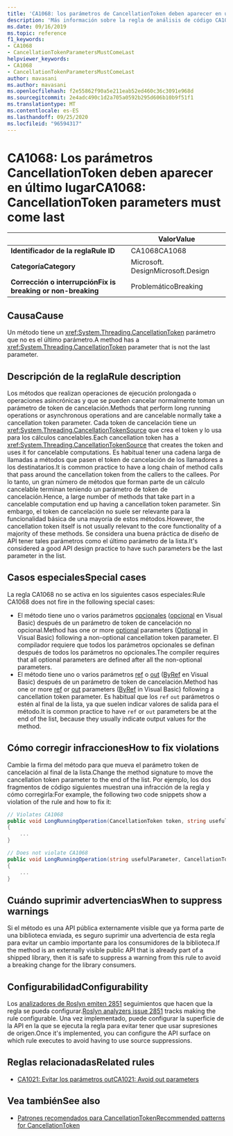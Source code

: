 ```yaml
---
title: 'CA1068: los parámetros de CancellationToken deben aparecer en último lugar (análisis de código)'
description: 'Más información sobre la regla de análisis de código CA1068: los parámetros de CancellationToken deben aparecer en último lugar'
ms.date: 09/16/2019
ms.topic: reference
f1_keywords:
- CA1068
- CancellationTokenParametersMustComeLast
helpviewer_keywords:
- CA1068
- CancellationTokenParametersMustComeLast
author: mavasani
ms.author: mavasani
ms.openlocfilehash: f2e55862f90a5e211eab52ed460c36c3091e968d
ms.sourcegitcommit: 2e4adc490c1d2a705a0592b295d606b10b9f51f1
ms.translationtype: MT
ms.contentlocale: es-ES
ms.lasthandoff: 09/25/2020
ms.locfileid: "96594317"
---
```

# <a name="ca1068-cancellationtoken-parameters-must-come-last"></a><span data-ttu-id="1b728-103">CA1068: Los parámetros CancellationToken deben aparecer en último lugar</span><span class="sxs-lookup"><span data-stu-id="1b728-103">CA1068: CancellationToken parameters must come last</span></span>

| | <span data-ttu-id="1b728-104">Valor</span><span class="sxs-lookup"><span data-stu-id="1b728-104">Value</span></span> |
|-|-|
| <span data-ttu-id="1b728-105">**Identificador de la regla**</span><span class="sxs-lookup"><span data-stu-id="1b728-105">**Rule ID**</span></span> |<span data-ttu-id="1b728-106">CA1068</span><span class="sxs-lookup"><span data-stu-id="1b728-106">CA1068</span></span>|
| <span data-ttu-id="1b728-107">**Categoría**</span><span class="sxs-lookup"><span data-stu-id="1b728-107">**Category**</span></span> |<span data-ttu-id="1b728-108">Microsoft. Design</span><span class="sxs-lookup"><span data-stu-id="1b728-108">Microsoft.Design</span></span>|
| <span data-ttu-id="1b728-109">**Corrección o interrupción**</span><span class="sxs-lookup"><span data-stu-id="1b728-109">**Fix is breaking or non-breaking**</span></span> |<span data-ttu-id="1b728-110">Problemático</span><span class="sxs-lookup"><span data-stu-id="1b728-110">Breaking</span></span>|

## <a name="cause"></a><span data-ttu-id="1b728-111">Causa</span><span class="sxs-lookup"><span data-stu-id="1b728-111">Cause</span></span>

<span data-ttu-id="1b728-112">Un método tiene un <xref:System.Threading.CancellationToken> parámetro que no es el último parámetro.</span><span class="sxs-lookup"><span data-stu-id="1b728-112">A method has a <xref:System.Threading.CancellationToken> parameter that is not the last parameter.</span></span>

## <a name="rule-description"></a><span data-ttu-id="1b728-113">Descripción de la regla</span><span class="sxs-lookup"><span data-stu-id="1b728-113">Rule description</span></span>

<span data-ttu-id="1b728-114">Los métodos que realizan operaciones de ejecución prolongada o operaciones asincrónicas y que se pueden cancelar normalmente toman un parámetro de token de cancelación.</span><span class="sxs-lookup"><span data-stu-id="1b728-114">Methods that perform long running operations or asynchronous operations and are cancelable normally take a cancellation token parameter.</span></span> <span data-ttu-id="1b728-115">Cada token de cancelación tiene un <xref:System.Threading.CancellationTokenSource> que crea el token y lo usa para los cálculos cancelables.</span><span class="sxs-lookup"><span data-stu-id="1b728-115">Each cancellation token has a <xref:System.Threading.CancellationTokenSource> that creates the token and uses it for cancelable computations.</span></span> <span data-ttu-id="1b728-116">Es habitual tener una cadena larga de llamadas a métodos que pasen el token de cancelación de los llamadores a los destinatarios.</span><span class="sxs-lookup"><span data-stu-id="1b728-116">It is common practice to have a long chain of method calls that pass around the cancellation token from the callers to the callees.</span></span> <span data-ttu-id="1b728-117">Por lo tanto, un gran número de métodos que forman parte de un cálculo cancelable terminan teniendo un parámetro de token de cancelación.</span><span class="sxs-lookup"><span data-stu-id="1b728-117">Hence, a large number of methods that take part in a cancelable computation end up having a cancellation token parameter.</span></span> <span data-ttu-id="1b728-118">Sin embargo, el token de cancelación no suele ser relevante para la funcionalidad básica de una mayoría de estos métodos.</span><span class="sxs-lookup"><span data-stu-id="1b728-118">However, the cancellation token itself is not usually relevant to the core functionality of a majority of these methods.</span></span> <span data-ttu-id="1b728-119">Se considera una buena práctica de diseño de API tener tales parámetros como el último parámetro de la lista.</span><span class="sxs-lookup"><span data-stu-id="1b728-119">It's considered a good API design practice to have such parameters be the last parameter in the list.</span></span>

## <a name="special-cases"></a><span data-ttu-id="1b728-120">Casos especiales</span><span class="sxs-lookup"><span data-stu-id="1b728-120">Special cases</span></span>

<span data-ttu-id="1b728-121">La regla CA1068 no se activa en los siguientes casos especiales:</span><span class="sxs-lookup"><span data-stu-id="1b728-121">Rule CA1068 does not fire in the following special cases:</span></span>

- <span data-ttu-id="1b728-122">El método tiene uno o varios parámetros [opcionales](../../../csharp/programming-guide/classes-and-structs/named-and-optional-arguments.md#optional-arguments) ([opcional](../../../visual-basic/programming-guide/language-features/procedures/optional-parameters.md) en Visual Basic) después de un parámetro de token de cancelación no opcional.</span><span class="sxs-lookup"><span data-stu-id="1b728-122">Method has one or more [optional](../../../csharp/programming-guide/classes-and-structs/named-and-optional-arguments.md#optional-arguments) parameters ([Optional](../../../visual-basic/programming-guide/language-features/procedures/optional-parameters.md) in Visual Basic) following a non-optional cancellation token parameter.</span></span> <span data-ttu-id="1b728-123">El compilador requiere que todos los parámetros opcionales se definan después de todos los parámetros no opcionales.</span><span class="sxs-lookup"><span data-stu-id="1b728-123">The compiler requires that all optional parameters are defined after all the non-optional parameters.</span></span>
- <span data-ttu-id="1b728-124">El método tiene uno o varios parámetros [ref](../../../csharp/language-reference/keywords/ref.md) o [out](../../../csharp/language-reference/keywords/out-parameter-modifier.md) ([ByRef](../../../visual-basic/language-reference/modifiers/byref.md) en Visual Basic) después de un parámetro de token de cancelación.</span><span class="sxs-lookup"><span data-stu-id="1b728-124">Method has one or more [ref](../../../csharp/language-reference/keywords/ref.md) or [out](../../../csharp/language-reference/keywords/out-parameter-modifier.md) parameters ([ByRef](../../../visual-basic/language-reference/modifiers/byref.md) in Visual Basic) following a cancellation token parameter.</span></span> <span data-ttu-id="1b728-125">Es habitual que los `ref` `out` parámetros o estén al final de la lista, ya que suelen indicar valores de salida para el método.</span><span class="sxs-lookup"><span data-stu-id="1b728-125">It is common practice to have `ref` or `out` parameters be at the end of the list, because they usually indicate output values for the method.</span></span>

## <a name="how-to-fix-violations"></a><span data-ttu-id="1b728-126">Cómo corregir infracciones</span><span class="sxs-lookup"><span data-stu-id="1b728-126">How to fix violations</span></span>

<span data-ttu-id="1b728-127">Cambie la firma del método para que mueva el parámetro token de cancelación al final de la lista.</span><span class="sxs-lookup"><span data-stu-id="1b728-127">Change the method signature to move the cancellation token parameter to the end of the list.</span></span> <span data-ttu-id="1b728-128">Por ejemplo, los dos fragmentos de código siguientes muestran una infracción de la regla y cómo corregirla:</span><span class="sxs-lookup"><span data-stu-id="1b728-128">For example, the following two code snippets show a violation of the rule and how to fix it:</span></span>

```csharp
// Violates CA1068
public void LongRunningOperation(CancellationToken token, string usefulParameter)
{
    ...
}
```

```csharp
// Does not violate CA1068
public void LongRunningOperation(string usefulParameter, CancellationToken token)
{
    ...
}
```

## <a name="when-to-suppress-warnings"></a><span data-ttu-id="1b728-129">Cuándo suprimir advertencias</span><span class="sxs-lookup"><span data-stu-id="1b728-129">When to suppress warnings</span></span>

<span data-ttu-id="1b728-130">Si el método es una API pública externamente visible que ya forma parte de una biblioteca enviada, es seguro suprimir una advertencia de esta regla para evitar un cambio importante para los consumidores de la biblioteca.</span><span class="sxs-lookup"><span data-stu-id="1b728-130">If the method is an externally visible public API that is already part of a shipped library, then it is safe to suppress a warning from this rule to avoid a breaking change for the library consumers.</span></span>

## <a name="configurability"></a><span data-ttu-id="1b728-131">Configurabilidad</span><span class="sxs-lookup"><span data-stu-id="1b728-131">Configurability</span></span>

<span data-ttu-id="1b728-132">Los [analizadores de Roslyn emiten 2851](https://github.com/dotnet/roslyn-analyzers/issues/2851) seguimientos que hacen que la regla se pueda configurar.</span><span class="sxs-lookup"><span data-stu-id="1b728-132">[Roslyn analyzers issue 2851](https://github.com/dotnet/roslyn-analyzers/issues/2851) tracks making the rule configurable.</span></span> <span data-ttu-id="1b728-133">Una vez implementado, puede configurar la superficie de la API en la que se ejecuta la regla para evitar tener que usar supresiones de origen.</span><span class="sxs-lookup"><span data-stu-id="1b728-133">Once it's implemented, you can configure the API surface on which rule executes to avoid having to use source suppressions.</span></span>

## <a name="related-rules"></a><span data-ttu-id="1b728-134">Reglas relacionadas</span><span class="sxs-lookup"><span data-stu-id="1b728-134">Related rules</span></span>

- [<span data-ttu-id="1b728-135">CA1021: Evitar los parámetros out</span><span class="sxs-lookup"><span data-stu-id="1b728-135">CA1021: Avoid out parameters</span></span>](ca1021.md)

## <a name="see-also"></a><span data-ttu-id="1b728-136">Vea también</span><span class="sxs-lookup"><span data-stu-id="1b728-136">See also</span></span>

- [<span data-ttu-id="1b728-137">Patrones recomendados para CancellationToken</span><span class="sxs-lookup"><span data-stu-id="1b728-137">Recommended patterns for CancellationToken</span></span>](https://devblogs.microsoft.com/premier-developer/recommended-patterns-for-cancellationtoken/)
